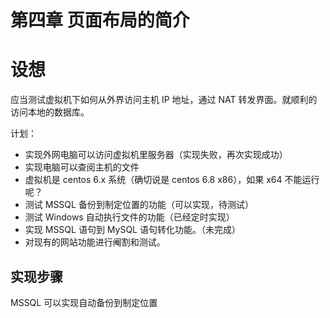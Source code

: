 # 第四章 页面布局的简介

# 设想

应当测试虚拟机下如何从外界访问主机 IP 地址，通过 NAT 转发界面。就顺利的访问本地的数据库。

计划：
+ 实现外网电脑可以访问虚拟机里服务器（实现失败，再次实现成功）
+ 实现电脑可以查阅主机的文件
+ 虚拟机是 centos 6.x 系统（确切说是 centos 6.8 x86），如果 x64 不能运行呢？
+ 测试 MSSQL 备份到制定位置的功能（可以实现，待测试）
+ 测试 Windows 自动执行文件的功能（已经定时实现）
+ 实现 MSSQL 语句到 MySQL 语句转化功能。（未完成）
+ 对现有的网站功能进行阉割和测试。

## 实现步骤

MSSQL 可以实现自动备份到制定位置
